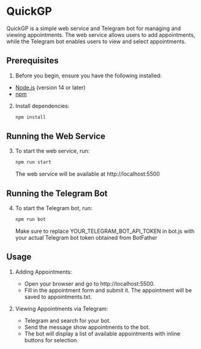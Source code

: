 # QuickGP

QuickGP is a simple web service and Telegram bot for managing and viewing appointments. The web service allows users to add appointments, while the Telegram bot enables users to view and select appointments.

## Prerequisites

1. Before you begin, ensure you have the following installed:
- [Node.js](https://nodejs.org/) (version 14 or later)
- [npm](https://www.npmjs.com/)


2. Install dependencies:
    ```bash
    npm install
    ```

## Running the Web Service

3. To start the web service, run:
    ```bash
    npm run start
    ```
    The web service will be available at http://localhost:5500

## Running the Telegram Bot

4. To start the Telegram bot, run:
    ```bash
    npm run bot
    ```

    Make sure to replace YOUR_TELEGRAM_BOT_API_TOKEN in bot.js with your actual Telegram bot token obtained from BotFather


## Usage

1. Adding Appointments:
    - Open your browser and go to http://localhost:5500.  
    - Fill in the appointment form and submit it. The appointment will be saved to appointments.txt.

2. Viewing Appointments via Telegram:
    - Telegram and search for your bot.  
    - Send the message show appointments to the bot.  
    - The bot will display a list of available appointments with inline buttons for selection.  



